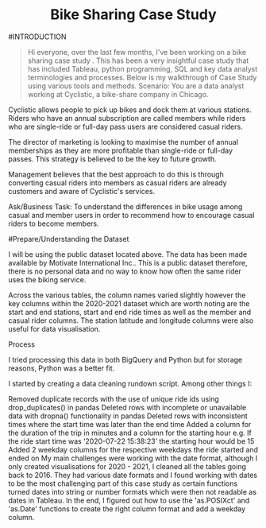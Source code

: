 <h1 align="center">Bike Sharing Case Study</h1>
#INTRODUCTION

>Hi everyone, over the last few months, I've been working on a bike sharing case study . This has been a very insightful case study that has included Tableau, python programming, SQL and key data analyst terminologies and processes. Below is my walkthrough of Case Study using various tools and methods.
Scenario: You are a data analyst working at Cyclistic, a bike-share company in Chicago. 

Cyclistic allows people to pick up bikes and dock them at various stations. Riders who have an annual subscription are called members while riders who are single-ride or full-day pass users are considered casual riders.

The director of marketing is looking to maximise the number of annual memberships as they are more profitable than single-ride or full-day passes. This strategy is believed to be the key to future growth.

Management believes that the best approach to do this is through converting casual riders into members as casual riders are already customers and aware of Cyclistic's services. 

Ask/Business Task: To understand the differences in bike usage among casual and member users in order to recommend how to encourage casual riders to become members.

#Prepare/Understanding the Dataset

I will be using the public dataset located above. The data has been made available by Motivate International Inc.. This is a public dataset therefore, there is no personal data and no way to know how often the same rider uses the biking service.

Across the various tables, the column names varied slightly however the key columns within the 2020-2021 dataset which are worth noting are the start and end stations, start and end ride times as well as the member and casual rider columns. The station latitude and longitude columns were also useful for data visualisation.

Process

I tried processing this data in both BigQuery and Python but for storage reasons, Python was a better fit.

I started by creating a data cleaning rundown script. Among other things I:

Removed duplicate records with the use of unique ride ids using drop_duplicates() in pandas
Deleted rows with incomplete or unavailable data with dropna() functionality in pandas
Deleted rows with inconsistent times where the start time was later than the end time
Added a column for the duration of the trip in minutes and a column for the starting hour e.g. If the ride start time was ‘2020-07-22 15:38:23’ the starting hour would be 15
Added 2 weekday columns for the respective weekdays the ride started and ended on
My main challenges were working with the date format, although I only created visualisations for 2020 - 2021, I cleaned all the tables going back to 2016. They had various date formats and I found working with dates to be the most challenging part of this case study as certain functions turned dates into string or number formats which were then not readable as dates in Tableau. In the end, I figured out how to use the 'as.POSIXct' and 'as.Date' functions to create the right column format and add a weekday column.

